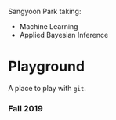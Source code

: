 Sangyoon Park taking:
- Machine Learning
- Applied Bayesian Inference

# Playground

A place to play with `git`.

### Fall 2019
